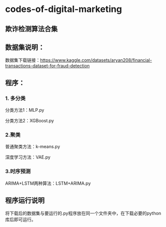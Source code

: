 # codes-of-digital-marketing
## 欺诈检测算法合集

## 数据集说明：

数据集下载链接：https://www.kaggle.com/datasets/aryan208/financial-transactions-dataset-for-fraud-detection

## 程序：
### 1. 多分类
分类方法1：MLP.py

分类方法2：XGBoost.py

### 2.聚类
普通聚类方法：k-means.py

深度学习方法：VAE.py

### 3.时序预测
ARIMA+LSTM两种算法：LSTM+ARIMA.py

## 程序运行说明
将下载后的数据集与要运行的.py程序放在同一个文件夹中，在下载必要的python库后即可运行。
